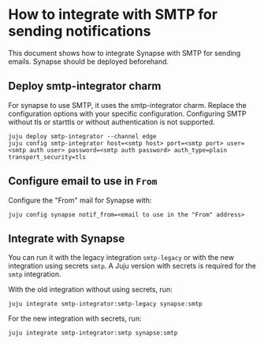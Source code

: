 # How to integrate with SMTP for sending notifications

This document shows how to integrate Synapse with SMTP for sending
emails. Synapse should be deployed beforehand.

## Deploy smtp-integrator charm

For synapse to use SMTP, it uses the smtp-integrator charm. Replace the configuration options with your specific configuration.
Configuring SMTP without tls or starttls or without authentication is not supported.

```
juju deploy smtp-integrator --channel edge
juju config smtp-integrator host=<smtp host> port=<smtp port> user=<smtp auth user> password=<smtp auth password> auth_type=plain transport_security=tls
```

## Configure email to use in `From`

Configure the "From" mail for Synapse with:
```
juju config synapse notif_from=<email to use in the "From" address>
```

## Integrate with Synapse

You can run it with the legacy integration `smtp-legacy` or with
the new integration using secrets `smtp`. A Juju version
with secrets is required for the `smtp` integration.

With the old integration without using secrets, run:
```
juju integrate smtp-integrator:smtp-legacy synapse:smtp
```
For the new integration with secrets, run:
```
juju integrate smtp-integrator:smtp synapse:smtp
```